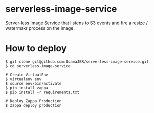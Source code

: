 # serverless-image-service
Server-less  Image Service that listens to S3 events and fire a resize / watermakr process on the image.

# How to deploy
```
$ git clone git@github.com:OsamaJBR/serverless-image-service.git
$ cd serverless-image-service

# Create VirtualEnv 
$ virtualenv env
$ source env/bin/activate
$ pip install zappa
$ pip install -r requirements.txt

# Deploy Zappa Production
$ zappa deploy production
```

